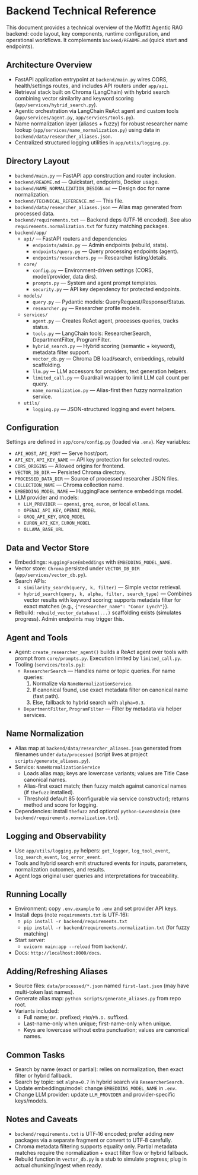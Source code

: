 # Backend Technical Reference

This document provides a technical overview of the Moffitt Agentic RAG backend: code layout, key components, runtime configuration, and operational workflows. It complements `backend/README.md` (quick start and endpoints).

## Architecture Overview

- FastAPI application entrypoint at `backend/main.py` wires CORS, health/settings routes, and includes API routers under `app/api`.
- Retrieval stack built on Chroma (LangChain) with hybrid search combining vector similarity and keyword scoring (`app/services/hybrid_search.py`).
- Agentic orchestration via LangChain ReAct agent and custom tools (`app/services/agent.py`, `app/services/tools.py`).
- Name normalization layer (aliases + fuzzy) for robust researcher name lookup (`app/services/name_normalization.py`) using data in `backend/data/researcher_aliases.json`.
- Centralized structured logging utilities in `app/utils/logging.py`.

## Directory Layout

- `backend/main.py` — FastAPI app construction and router inclusion.
- `backend/README.md` — Quickstart, endpoints, Docker usage.
- `backend/NAME_NORMALIZATION_DESIGN.md` — Design doc for name normalization.
- `backend/TECHNICAL_REFERENCE.md` — This file.
- `backend/data/researcher_aliases.json` — Alias map generated from processed data.
- `backend/requirements.txt` — Backend deps (UTF‑16 encoded). See also `requirements.normalization.txt` for fuzzy matching packages.
- `backend/app/`
  - `api/` — FastAPI routers and dependencies
    - `endpoints/admin.py` — Admin endpoints (rebuild, stats).
    - `endpoints/query.py` — Query processing endpoints (agent).
    - `endpoints/researchers.py` — Researcher listing/details.
  - `core/`
    - `config.py` — Environment-driven settings (CORS, model/provider, data dirs).
    - `prompts.py` — System and agent prompt templates.
    - `security.py` — API key dependency for protected endpoints.
  - `models/`
    - `query.py` — Pydantic models: QueryRequest/Response/Status.
    - `researcher.py` — Researcher profile models.
  - `services/`
    - `agent.py` — Creates ReAct agent, processes queries, tracks status.
    - `tools.py` — LangChain tools: ResearcherSearch, DepartmentFilter, ProgramFilter.
    - `hybrid_search.py` — Hybrid scoring (semantic + keyword), metadata filter support.
    - `vector_db.py` — Chroma DB load/search, embeddings, rebuild scaffolding.
    - `llm.py` — LLM accessors for providers, text generation helpers.
    - `limited_call.py` — Guardrail wrapper to limit LLM call count per query.
    - `name_normalization.py` — Alias-first then fuzzy normalization service.
  - `utils/`
    - `logging.py` — JSON-structured logging and event helpers.

## Configuration

Settings are defined in `app/core/config.py` (loaded via `.env`). Key variables:

- `API_HOST`, `API_PORT` — Serve host/port.
- `API_KEY`, `API_KEY_NAME` — API key protection for selected routes.
- `CORS_ORIGINS` — Allowed origins for frontend.
- `VECTOR_DB_DIR` — Persisted Chroma directory.
- `PROCESSED_DATA_DIR` — Source of processed researcher JSON files.
- `COLLECTION_NAME` — Chroma collection name.
- `EMBEDDING_MODEL_NAME` — HuggingFace sentence embeddings model.
- LLM provider and models:
  - `LLM_PROVIDER` — `openai`, `groq`, `euron`, or local `ollama`.
  - `OPENAI_API_KEY`, `OPENAI_MODEL`
  - `GROQ_API_KEY`, `GROQ_MODEL`
  - `EURON_API_KEY`, `EURON_MODEL`
  - `OLLAMA_BASE_URL`

## Data and Vector Store

- Embeddings: `HuggingFaceEmbeddings` with `EMBEDDING_MODEL_NAME`.
- Vector store: `Chroma` persisted under `VECTOR_DB_DIR` (`app/services/vector_db.py`).
- Search APIs:
  - `similarity_search(query, k, filter)` — Simple vector retrieval.
  - `hybrid_search(query, k, alpha, filter, search_type)` — Combines vector results with keyword scoring; supports metadata filter for exact matches (e.g., `{"researcher_name": "Conor Lynch"}`).
- Rebuild: `rebuild_vector_database(...)` scaffolding exists (simulates progress). Admin endpoints may trigger this.

## Agent and Tools

- Agent: `create_researcher_agent()` builds a ReAct agent over tools with prompt from `core/prompts.py`. Execution limited by `limited_call.py`.
- Tooling (`services/tools.py`):
  - `ResearcherSearch` — Handles name or topic queries. For name queries:
    1) Normalize via `NameNormalizationService`.
    2) If canonical found, use exact metadata filter on canonical name (fast path).
    3) Else, fallback to hybrid search with `alpha=0.3`.
  - `DepartmentFilter`, `ProgramFilter` — Filter by metadata via helper services.

## Name Normalization

- Alias map at `backend/data/researcher_aliases.json` generated from filenames under `data/processed` (script lives at project `scripts/generate_aliases.py`).
- Service: `NameNormalizationService`
  - Loads alias map; keys are lowercase variants; values are Title Case canonical names.
  - Alias-first exact match; then fuzzy match against canonical names (if `thefuzz` installed).
  - Threshold default 85 (configurable via service constructor); returns method and score for logging.
- Dependencies: install `thefuzz` and optional `python-Levenshtein` (see `backend/requirements.normalization.txt`).

## Logging and Observability

- Use `app/utils/logging.py` helpers: `get_logger`, `log_tool_event`, `log_search_event`, `log_error_event`.
- Tools and hybrid search emit structured events for inputs, parameters, normalization outcomes, and results.
- Agent logs original user queries and interpretations for traceability.

## Running Locally

- Environment: copy `.env.example` to `.env` and set provider API keys.
- Install deps (note `requirements.txt` is UTF‑16):
  - `pip install -r backend/requirements.txt`
  - `pip install -r backend/requirements.normalization.txt` (for fuzzy matching)
- Start server:
  - `uvicorn main:app --reload` from `backend/`.
- Docs: `http://localhost:8000/docs`.

## Adding/Refreshing Aliases

- Source files: `data/processed/*.json` named `first-last.json` (may have multi-token last names).
- Generate alias map: `python scripts/generate_aliases.py` from repo root.
- Variants included:
  - Full name; `Dr.` prefixed; `PhD`/`Ph.D.` suffixed.
  - Last-name-only when unique; first-name-only when unique.
  - Keys are lowercase without extra punctuation; values are canonical names.

## Common Tasks

- Search by name (exact or partial): relies on normalization, then exact filter or hybrid fallback.
- Search by topic: set `alpha=0.7` in hybrid search via `ResearcherSearch`.
- Update embeddings/model: change `EMBEDDING_MODEL_NAME` in `.env`.
- Change LLM provider: update `LLM_PROVIDER` and provider-specific keys/models.

## Notes and Caveats

- `backend/requirements.txt` is UTF‑16 encoded; prefer adding new packages via a separate fragment or convert to UTF‑8 carefully.
- Chroma metadata filtering supports equality only. Partial metadata matches require the normalization + exact filter flow or hybrid fallback.
- Rebuild function in `vector_db.py` is a stub to simulate progress; plug in actual chunking/ingest when ready.

